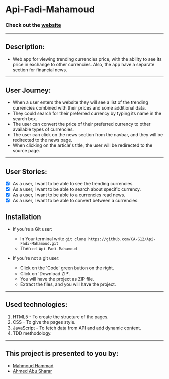 # Api-Fadi-Mahamoud

### Check out the [website](https://ca-g12.github.io/Api-Fadi-Mahamoud/)

---

## Description:

- Web app for viewing trending currencies price, with the ability to see its price in exchange to other currencies. Also, the app have a separate section for financial news.

---

## User Journey:

- When a user enters the website they will see a list of the trending currencies combined with their prices and some additional data.
- They could search for their preferred currency by typing its name in the search box.
- The user can convert the price of their preferred currency to other available types of currencies.
- The user can click on the news section from the navbar, and they will be redirected to the news page.
- When clicking on the article's title, the user will be redirected to the source page.

---

## User Stories:

- [x] As a user, I want to be able to see the trending currencies.
- [x] As a user, I want to be able to search about specific currency.
- [x] As a user, I want to be able to a currencies read news.
- [x] As a user, I want to be able to convert between a currencies.

## Installation

- If you're a Git user:

  - In Your terminal write
    `git clone https://github.com/CA-G12/Api-Fadi-Mahamoud.git`
  - Then `cd Api-Fadi-Mahamoud`

- If you're not a git user:

  - Click on the 'Code' green button on the right.
  - Click on 'Download ZIP'.
  - You will have the project as ZIP file.
  - Extract the files, and you will have the project.

---

## Used technologies:

1. HTML5 - To create the structure of the pages.
2. CSS - To give the pages style.
3. JavaScript - To fetch data from API and add dynamic content.
4. TDD methodology.

---

## This project is presented to you by:

- [Mahmoud Hammad](https://github.com/mahmoudhammad309)
- [Ahmed Abu Sharar](https://github.com/fadezak100)
